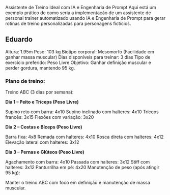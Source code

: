 Assistente de Treino Ideal com IA e Engenharia de Prompt
Aqui está um exemplo prático de como seria a implementação de um assistente de personal trainer automatizado usando IA e Engenharia de Prompt para gerar rotinas de treino personalizadas para personagens fictícios.

## Eduardo

Altura: 1.95m
Peso: 103 kg
Biotipo corporal: Mesomorfo (Facilidade em ganhar massa muscular)
Dias disponíveis para treinar: 3 dias
Tipo de exercício preferido: Peso Livre
Objetivo: Ganhar definição muscular e perder gordura, mantendo 95 kg.

### Plano de treino:
Treino ABC (3 dias por semana):

**Dia 1 – Peito e Tríceps (Peso Livre)**

Supino reto com barra: 4x10
Supino inclinado com halteres: 4x10
Tríceps francês: 3x15
Flexões com variação: 3x20

**Dia 2 – Costas e Bíceps (Peso Livre)**

Barra fixa: 4x8
Remada com halteres: 4x10
Rosca direta com halteres: 4x12
Elevação lateral com halteres: 3x12

**Dia 3 – Pernas e Glúteos (Peso Livre)**

Agachamento com barra: 4x10
Passada com halteres: 3x12
Stiff com halteres: 3x12
Panturrilha em pé: 4x20
Manutenção de peso (após atingir 95 kg):

Manter o treino ABC com foco em definição e manutenção de massa muscular.